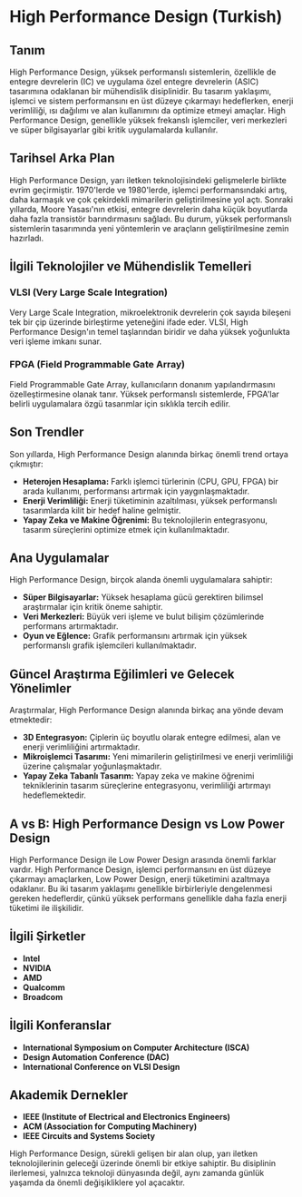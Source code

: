 # High Performance Design (Turkish)

## Tanım
High Performance Design, yüksek performanslı sistemlerin, özellikle de entegre devrelerin (IC) ve uygulama özel entegre devrelerin (ASIC) tasarımına odaklanan bir mühendislik disiplinidir. Bu tasarım yaklaşımı, işlemci ve sistem performansını en üst düzeye çıkarmayı hedeflerken, enerji verimliliği, ısı dağılımı ve alan kullanımını da optimize etmeyi amaçlar. High Performance Design, genellikle yüksek frekanslı işlemciler, veri merkezleri ve süper bilgisayarlar gibi kritik uygulamalarda kullanılır.

## Tarihsel Arka Plan
High Performance Design, yarı iletken teknolojisindeki gelişmelerle birlikte evrim geçirmiştir. 1970'lerde ve 1980'lerde, işlemci performansındaki artış, daha karmaşık ve çok çekirdekli mimarilerin geliştirilmesine yol açtı. Sonraki yıllarda, Moore Yasası'nın etkisi, entegre devrelerin daha küçük boyutlarda daha fazla transistör barındırmasını sağladı. Bu durum, yüksek performanslı sistemlerin tasarımında yeni yöntemlerin ve araçların geliştirilmesine zemin hazırladı.

## İlgili Teknolojiler ve Mühendislik Temelleri

### VLSI (Very Large Scale Integration)
Very Large Scale Integration, mikroelektronik devrelerin çok sayıda bileşeni tek bir çip üzerinde birleştirme yeteneğini ifade eder. VLSI, High Performance Design'ın temel taşlarından biridir ve daha yüksek yoğunlukta veri işleme imkanı sunar.

### FPGA (Field Programmable Gate Array)
Field Programmable Gate Array, kullanıcıların donanım yapılandırmasını özelleştirmesine olanak tanır. Yüksek performanslı sistemlerde, FPGA'lar belirli uygulamalara özgü tasarımlar için sıklıkla tercih edilir.

## Son Trendler
Son yıllarda, High Performance Design alanında birkaç önemli trend ortaya çıkmıştır:

- **Heterojen Hesaplama:** Farklı işlemci türlerinin (CPU, GPU, FPGA) bir arada kullanımı, performansı artırmak için yaygınlaşmaktadır.
- **Enerji Verimliliği:** Enerji tüketiminin azaltılması, yüksek performanslı tasarımlarda kilit bir hedef haline gelmiştir.
- **Yapay Zeka ve Makine Öğrenimi:** Bu teknolojilerin entegrasyonu, tasarım süreçlerini optimize etmek için kullanılmaktadır.

## Ana Uygulamalar
High Performance Design, birçok alanda önemli uygulamalara sahiptir:

- **Süper Bilgisayarlar:** Yüksek hesaplama gücü gerektiren bilimsel araştırmalar için kritik öneme sahiptir.
- **Veri Merkezleri:** Büyük veri işleme ve bulut bilişim çözümlerinde performans artırmaktadır.
- **Oyun ve Eğlence:** Grafik performansını artırmak için yüksek performanslı grafik işlemcileri kullanılmaktadır.

## Güncel Araştırma Eğilimleri ve Gelecek Yönelimler
Araştırmalar, High Performance Design alanında birkaç ana yönde devam etmektedir:

- **3D Entegrasyon:** Çiplerin üç boyutlu olarak entegre edilmesi, alan ve enerji verimliliğini artırmaktadır.
- **Mikroişlemci Tasarımı:** Yeni mimarilerin geliştirilmesi ve enerji verimliliği üzerine çalışmalar yoğunlaşmaktadır.
- **Yapay Zeka Tabanlı Tasarım:** Yapay zeka ve makine öğrenimi tekniklerinin tasarım süreçlerine entegrasyonu, verimliliği artırmayı hedeflemektedir.

## A vs B: High Performance Design vs Low Power Design
High Performance Design ile Low Power Design arasında önemli farklar vardır. High Performance Design, işlemci performansını en üst düzeye çıkarmayı amaçlarken, Low Power Design, enerji tüketimini azaltmaya odaklanır. Bu iki tasarım yaklaşımı genellikle birbirleriyle dengelenmesi gereken hedeflerdir, çünkü yüksek performans genellikle daha fazla enerji tüketimi ile ilişkilidir.

## İlgili Şirketler
- **Intel**
- **NVIDIA**
- **AMD**
- **Qualcomm**
- **Broadcom**

## İlgili Konferanslar
- **International Symposium on Computer Architecture (ISCA)**
- **Design Automation Conference (DAC)**
- **International Conference on VLSI Design**

## Akademik Dernekler
- **IEEE (Institute of Electrical and Electronics Engineers)**
- **ACM (Association for Computing Machinery)**
- **IEEE Circuits and Systems Society**

High Performance Design, sürekli gelişen bir alan olup, yarı iletken teknolojilerinin geleceği üzerinde önemli bir etkiye sahiptir. Bu disiplinin ilerlemesi, yalnızca teknoloji dünyasında değil, aynı zamanda günlük yaşamda da önemli değişikliklere yol açacaktır.